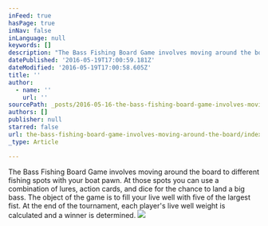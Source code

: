 ```yaml
---
inFeed: true
hasPage: true
inNav: false
inLanguage: null
keywords: []
description: "The Bass Fishing Board Game involves moving around the board to different fishing spots with your boat pawn. At those spots you can use a combination of lures, action cards, and dice for the chance to land a big bass. The object of the game is to fill your live well with five of the largest fist. At the end of the tournament, each player's live well weight is calculated and a winner is determined."
datePublished: '2016-05-19T17:00:59.181Z'
dateModified: '2016-05-19T17:00:58.605Z'
title: ''
author:
  - name: ''
    url: ''
sourcePath: _posts/2016-05-16-the-bass-fishing-board-game-involves-moving-around-the-board.md
authors: []
publisher: null
starred: false
url: the-bass-fishing-board-game-involves-moving-around-the-board/index.html
_type: Article

---
```

The Bass Fishing Board Game involves moving around the board to different fishing spots with your boat pawn. At those spots you can use a combination of lures, action cards, and dice for the chance to land a big bass. The object of the game is to fill your live well with five of the largest fist. At the end of the tournament, each player's live well weight is calculated and a winner is determined.
![](https://s3-us-west-2.amazonaws.com/the-grid-img/p/0b777ab16dede869ba41bcd293eb7d74a5a99c91.jpg)
